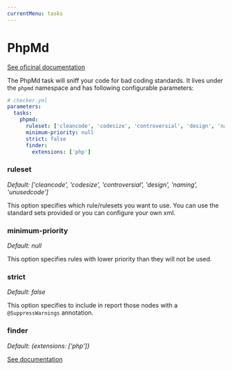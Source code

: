 ```yaml
---
currentMenu: tasks
---
```


# PhpMd

[See oficinal documentation](http://phpmd.org/)

The PhpMd task will sniff your code for bad coding standards.
It lives under the `phpmd` namespace and has following configurable parameters:

```yml
# checker.yml
parameters:
  tasks:
    phpmd:
      ruleset: ['cleancode', 'codesize', 'controversial', 'design', 'naming', 'unusedcode']
      minimum-priority: null
      strict: false
      finder:
        extensions: ['php']
```

### ruleset

*Default: ['cleancode', 'codesize', 'controversial', 'design', 'naming', 'unusedcode']*

This option specifies which rule/rulesets you want to use.
You can use the standard sets provided or you can configure your own xml.

### minimum-priority

*Default: null*

This option specifies rules with lower priority than they will not be used.

### strict

*Default: false*

This option specifies to include in report those nodes with a `@SuppressWarnings` annotation.

### finder

*Default: {extensions: ['php']}*

[See documentation](../tasks.md#finder)
